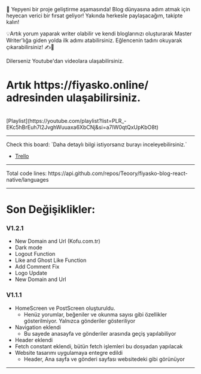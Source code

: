 🚀 Yepyeni bir proje geliştirme aşamasında! Blog dünyasına adım atmak için heyecan verici bir fırsat geliyor! Yakında herkesle paylaşacağım, takipte kalın!

💡Artık yorum yaparak writer olabilir ve kendi bloglarınızı oluşturarak Master Writer'lığa giden yolda ilk adımı atabilirsiniz. Eğlencenin tadını okuyarak çıkarabilirsiniz! ✍️📖


Dilerseniz Youtube'dan videolara ulaşabilirsiniz.

<h1>Artık https://fiyasko.online/ adresinden ulaşabilirsiniz.</h1> 

<br/>
[Playlist](https://youtube.com/playlist?list=PLR_-EKc5hBrEuh7I2JvghWuuaxa6XbCNj&si=a7IW0qtQxUpKbO8t)

<br/>
<hr/>
Check this board: `Daha detaylı bilgi istiyorsanız burayı inceleyebilirsiniz.`
  
- [Trello](https://trello.com/b/VMTJJehJ/fiyasko-blog)
<hr>
Total code lines: https://api.github.com/repos/Teoory/fiyasko-blog-react-native/languages
<hr>

# Son Değişiklikler:</br>
### V1.2.1
- New Domain and Url (Kofu.com.tr)
- Dark mode
- Logout Function
- Like and Ghost Like Function
- Add Comment Fix
- Logo Update
- New Domain and Url

### V1.1.1
- HomeScreen ve PostScreen oluşturuldu.
  - Henüz yorumlar, beğeniler ve okunma sayısı gibi özellikler gösterilmiyor. Yalnızca gönderiler gösteriliyor
- Navigation eklendi
  - Bu sayede anasayfa ve gönderiler arasında geçiş yapılabiliyor
- Header eklendi
- Fetch constant eklendi, bütün fetch işlemleri bu dosyadan yapılacak
- Website tasarımı uygulamaya entegre edildi
  - Header, Ana sayfa ve gönderi sayfası websitedeki gibi görünüyor
<hr>
